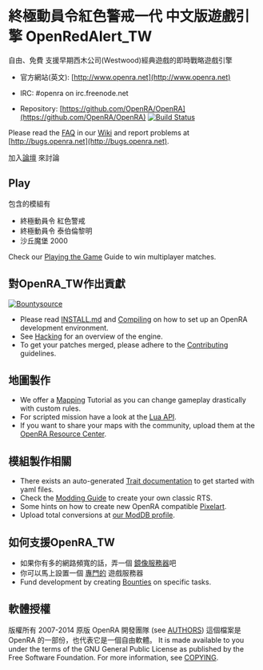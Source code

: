# 終極動員令紅色警戒一代 中文版遊戲引擎 OpenRedAlert_TW

自由、免費 支援早期西木公司(Westwood)經典遊戲的即時戰略遊戲引擎
* 官方網站(英文): [http://www.openra.net](http://www.openra.net)

* IRC: \#openra on irc.freenode.net
* Repository: [https://github.com/OpenRA/OpenRA](https://github.com/OpenRA/OpenRA) [![Build Status](https://travis-ci.org/OpenRA/OpenRA.svg?branch=bleed)](https://travis-ci.org/OpenRA/OpenRA)

Please read the [FAQ](http://wiki.openra.net/FAQ) in our [Wiki](http://wiki.openra.net) and report problems at [http://bugs.openra.net](http://bugs.openra.net).

加入[論壇](http://www.sleipnirstuff.com/forum/viewforum.php?f=80) 來討論

## Play

包含的模組有

* 終極動員令 紅色警戒
* 終極動員令 泰伯倫黎明
* 沙丘魔堡 2000


Check our [Playing the Game](https://github.com/OpenRA/OpenRA/wiki/Playing-the-game) Guide to win multiplayer matches.

## 對OpenRA_TW作出貢獻
[![Bountysource](https://api.bountysource.com/badge/team?team_id=528&style=bounties_received)](https://www.bountysource.com/teams/openra/issues?utm_source=OpenRA&utm_medium=shield&utm_campaign=bounties_received)
* Please read [INSTALL.md](https://github.com/OpenRA/OpenRA/blob/bleed/INSTALL.md) and [Compiling](http://wiki.openra.net/Compiling) on how to set up an OpenRA development environment.
* See [Hacking](http://wiki.openra.net/Hacking) for an overview of the engine.
* To get your patches merged, please adhere to the [Contributing](https://github.com/OpenRA/OpenRA/blob/bleed/CONTRIBUTING.md) guidelines.

## 地圖製作

* We offer a [Mapping](http://wiki.openra.net/Mapping) Tutorial as you can change gameplay drastically with custom rules.
* For scripted mission have a look at the [Lua API](http://wiki.openra.net/New-Lua-API).
* If you want to share your maps with the community, upload them at the [OpenRA Resource Center](http://resource.openra.net).

## 模組製作相關

* There exists an auto-generated [Trait documentation](http://wiki.openra.net/Traits) to get started with yaml files.
* Check the [Modding Guide](http://wiki.openra.net/Modding-Guide) to create your own classic RTS.
* Some hints on how to create new OpenRA compatible [Pixelart](http://wiki.openra.net/Pixelart).
* Upload total conversions at [our ModDB profile](http://www.moddb.com/games/openra/mods).

## 如何支援OpenRA_TW

* 如果你有多的網路頻寬的話，弄一個 [鏡像服務器](https://github.com/OpenRA/OpenRAWeb/tree/master/content/packages)吧
* 你可以馬上設置一個 [專門的](http://wiki.openra.net/Dedicated) 遊戲服務器
* Fund development by creating [Bounties](https://www.bountysource.com/trackers/36085-openra) on specific tasks.


## 軟體授權
版權所有 2007-2014 原版 OpenRA 開發團隊 (see [AUTHORS](https://github.com/OpenRA/OpenRA/blob/bleed/AUTHORS))
這個檔案是 OpenRA 的一部份，也代表它是一個自由軟體。 It is made 
available to you under the terms of the GNU General Public License
as published by the Free Software Foundation. For more information,
see [COPYING](https://github.com/OpenRA/OpenRA/blob/bleed/COPYING).

